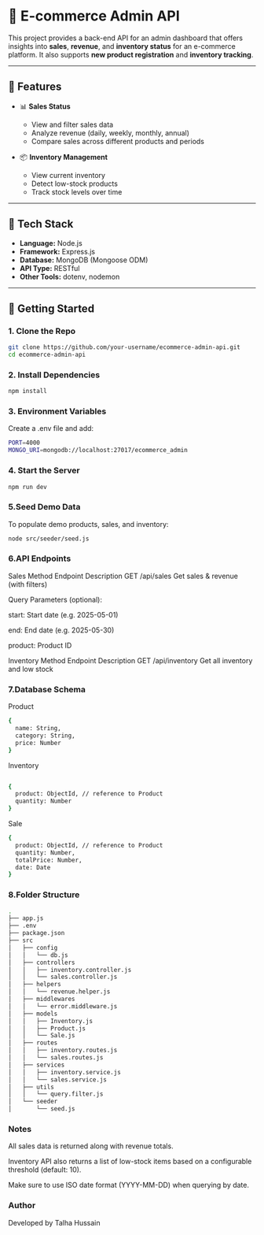 # 🛒 E-commerce Admin API

This project provides a back-end API for an admin dashboard that offers insights into **sales**, **revenue**, and **inventory status** for an e-commerce platform. It also supports **new product registration** and **inventory tracking**.

---

## 📌 Features

- 📊 **Sales Status**
  - View and filter sales data
  - Analyze revenue (daily, weekly, monthly, annual)
  - Compare sales across different products and periods

- 📦 **Inventory Management**
  - View current inventory
  - Detect low-stock products
  - Track stock levels over time

---

## 🧰 Tech Stack

- **Language:** Node.js
- **Framework:** Express.js
- **Database:** MongoDB (Mongoose ODM)
- **API Type:** RESTful
- **Other Tools:** dotenv, nodemon

---

## 🚀 Getting Started

### 1. Clone the Repo

```bash
git clone https://github.com/your-username/ecommerce-admin-api.git
cd ecommerce-admin-api
```

### 2. Install Dependencies

```bash
npm install
```
### 3. Environment Variables
Create a .env file and add:
```bash
PORT=4000
MONGO_URI=mongodb://localhost:27017/ecommerce_admin
```

### 4. Start the Server
```bash
npm run dev

```
### 5.Seed Demo Data
To populate demo products, sales, and inventory:

```bash
node src/seeder/seed.js

```
### 6.API Endpoints
Sales
Method	Endpoint	Description
GET	/api/sales	Get sales & revenue (with filters)

Query Parameters (optional):

start: Start date (e.g. 2025-05-01)

end: End date (e.g. 2025-05-30)

product: Product ID

Inventory
Method	Endpoint	Description
GET	/api/inventory	Get all inventory and low stock

### 7.Database Schema
Product
```bash
{
  name: String,
  category: String,
  price: Number
}

```
Inventory
```bash

{
  product: ObjectId, // reference to Product
  quantity: Number
}
```
Sale
```bash
{
  product: ObjectId, // reference to Product
  quantity: Number,
  totalPrice: Number,
  date: Date
}
```
### 8.Folder Structure
```bash
.
├── app.js
├── .env
├── package.json
├── src
│   ├── config
│   │   └── db.js
│   ├── controllers
│   │   ├── inventory.controller.js
│   │   └── sales.controller.js
│   ├── helpers
│   │   └── revenue.helper.js
│   ├── middlewares
│   │   └── error.middleware.js
│   ├── models
│   │   ├── Inventory.js
│   │   ├── Product.js
│   │   └── Sale.js
│   ├── routes
│   │   ├── inventory.routes.js
│   │   └── sales.routes.js
│   ├── services
│   │   ├── inventory.service.js
│   │   └── sales.service.js
│   ├── utils
│   │   └── query.filter.js
│   └── seeder
│       └── seed.js

```
### Notes
All sales data is returned along with revenue totals.

Inventory API also returns a list of low-stock items based on a configurable threshold (default: 10).

Make sure to use ISO date format (YYYY-MM-DD) when querying by date.

### Author

Developed by Talha Hussain


